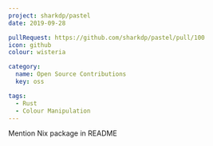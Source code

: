 ```yaml
---
project: sharkdp/pastel
date: 2019-09-28

pullRequest: https://github.com/sharkdp/pastel/pull/100
icon: github
colour: wisteria

category:
  name: Open Source Contributions
  key: oss

tags:
  - Rust
  - Colour Manipulation
---
```

Mention Nix package in README
